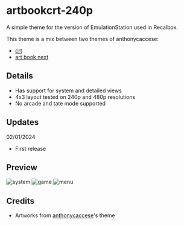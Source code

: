 # artbookcrt-240p

A simple theme for the version of EmulationStation used in Recalbox.

This theme is a mix between two themes of anthonycaccese:
- [crt](https://github.com/anthonycaccese/es-theme-crt)
- [art book next](https://github.com/anthonycaccese/art-book-next-retropie)

## Details

* Has support for system and detailed views
* 4x3 layout tested on 240p and 480p resolutions
* No arcade and tate mode supported

## Updates

02/01/2024

* First release

## Preview

![system](https://i.ibb.co/f8N7PBS/screenshot-2024-01-01-T22-08-00-041-Z.png)
![game](https://i.ibb.co/xgryK9f/screenshot-2024-01-01-T22-08-51-539-Z.png)
![menu](https://i.ibb.co/wJNt9qN/screenshot-2024-01-01-T22-08-29-696-Z.png)

## Credits

* Artworks from [anthonycaccese](https://github.com/anthonycaccese)'s theme
